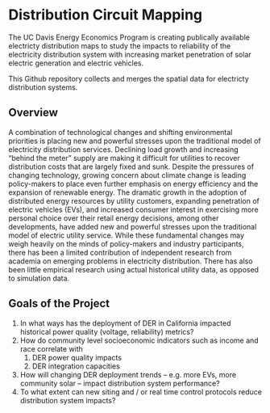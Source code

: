 # Distribution Circuit Mapping
The UC Davis Energy Economics Program is creating publically available electricty distribution maps to study the impacts to reliability of the electricity distribution system with increasing market penetration of solar electric generation and electric vehicles.

This Github repository collects and merges the spatial data for electricty distribution systems.

## Overview
A combination of technological changes and shifting environmental priorities is placing new and powerful stresses upon the traditional model of electricity distribution services. Declining load growth and increasing “behind the meter” supply are making it difficult for utilities to recover distribution costs that are largely fixed and sunk. Despite the pressures of changing technology, growing concern about climate change is leading policy-makers to place even further emphasis on energy efficiency and the expansion of renewable energy. The dramatic growth in the adoption of distributed energy resources by utility customers, expanding penetration of electric vehicles (EVs), and increased consumer interest in exercising more personal choice over their retail energy decisions, among other developments, have added new and powerful stresses upon the traditional model of electric utility service. While these fundamental changes may weigh heavily on the minds of policy-makers and industry participants, there has been a limited contribution of independent research from academia on emerging problems in electricity distribution. There has also been little empirical research using actual historical utility data, as opposed to simulation data.

## Goals of the Project
1. In what ways has the deployment of DER in California impacted historical power quality (voltage, reliability) metrics?
1. How do community level socioeconomic indicators such as income and race correlate with
    1. DER power quality impacts
    1. DER integration capacities
1. How will changing DER deployment trends – e.g. more EVs, more community solar – impact distribution system performance?
1. To what extent can new siting and / or real time control protocols reduce distribution system impacts?
